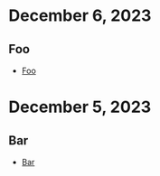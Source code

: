 # December 6, 2023

## Foo

- [Foo](https://foo.com)

# December 5, 2023

## Bar

- [Bar](https://foo.com)